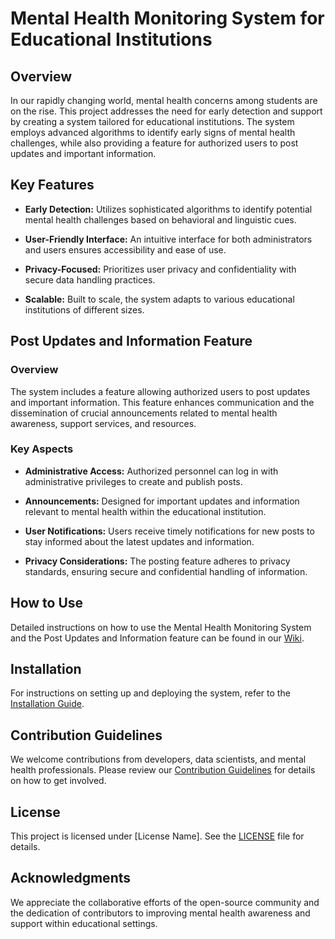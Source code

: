 # Mental Health Monitoring System for Educational Institutions

## Overview

In our rapidly changing world, mental health concerns among students are on the rise. This project addresses the need for early detection and support by creating a system tailored for educational institutions. The system employs advanced algorithms to identify early signs of mental health challenges, while also providing a feature for authorized users to post updates and important information.

## Key Features

- **Early Detection:** Utilizes sophisticated algorithms to identify potential mental health challenges based on behavioral and linguistic cues.

- **User-Friendly Interface:** An intuitive interface for both administrators and users ensures accessibility and ease of use.

- **Privacy-Focused:** Prioritizes user privacy and confidentiality with secure data handling practices.

- **Scalable:** Built to scale, the system adapts to various educational institutions of different sizes.

## Post Updates and Information Feature

### Overview

The system includes a feature allowing authorized users to post updates and important information. This feature enhances communication and the dissemination of crucial announcements related to mental health awareness, support services, and resources.

### Key Aspects

- **Administrative Access:** Authorized personnel can log in with administrative privileges to create and publish posts.

- **Announcements:** Designed for important updates and information relevant to mental health within the educational institution.

- **User Notifications:** Users receive timely notifications for new posts to stay informed about the latest updates and information.

- **Privacy Considerations:** The posting feature adheres to privacy standards, ensuring secure and confidential handling of information.

## How to Use

Detailed instructions on how to use the Mental Health Monitoring System and the Post Updates and Information feature can be found in our [Wiki](wiki-link).

## Installation

For instructions on setting up and deploying the system, refer to the [Installation Guide](installation-guide-link).

## Contribution Guidelines

We welcome contributions from developers, data scientists, and mental health professionals. Please review our [Contribution Guidelines](link-to-contribution-guidelines) for details on how to get involved.

## License

This project is licensed under [License Name]. See the [LICENSE](link-to-license-file) file for details.

## Acknowledgments

We appreciate the collaborative efforts of the open-source community and the dedication of contributors to improving mental health awareness and support within educational settings.
